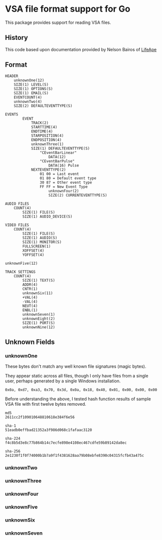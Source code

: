 # VSA file format support for Go

This package provides support for reading VSA files.

## History

This code based upon documentation provided by Nelson Bairos of [LifeApe](https://lifeape.com)

## Format

``` text
HEADER
    unknownOne(12)
    SIZE(1) LEVEL(S)
    SIZE(1) OPTIONS(S)
    SIZE(1) EMAIL(S)
    EVENTCOUNT(4)
    unknownTwo(4)
    SIZE(2) DEFAULTEVENTTYPE(S)

EVENTS
        EVENT
            TRACK(2)
            STARTTIME(4)
            ENDTIME(4)
            STARPOSITION(4)
            ENDPOSITION(4)
            unknownThree(1)
            SIZE(1) DEFAULTEVENTTYPE(S)
                "CEventBarLinear"
                    DATA(12)
                "CEventBarPulse"
                    DATA(16) Pulse
            NEXTEVENTTYPE(2)
                01 00 = Last event
                01 80 = Default event type
                30 87 = Other event type
                FF FF = New Event Type
                    unknownFour(2)
                    SIZE(2) CURRENTEVENTTYPE(S)

AUDIO FILES
    COUNT(4)
        SIZE(1) FILE(S)
        SIZE(1) AUDIO_DEVICE(S)

VIDEO FILES
    COUNT(4)
        SIZE(1) FILE(S)
        SIZE(1) AUDIO(S)
        SIZE(1) MONITOR(S)
        FULLSCREEN(1)
        XOFFSET(4)
        YOFFSET(4)

unknownFive(12)

TRACK SETTINGS
    COUNT(4)
        SIZE(1) TEXT(S)
        ADDR(4)
        CNTR(1)
        unknownSix(11)
        +VAL(4)
        -VAL(4)
        NEUT(4)
        ENBL(1)
        unknownSeven(1)
        unknownEight(2)
        SIZE(1) PORT(S)
        unknownNine(12)
```

## Unknown Fields

### unknownOne

These bytes don't match any well known file signatures (magic bytes).

They appear static across all files, though I only have files from a single user, perhaps generated by a single Windows installation.

``` text
0x0a, 0xd7, 0xa3, 0x70, 0x3d, 0x0a, 0x18, 0x40, 0x01, 0x00, 0x00, 0x00
```

Before understanding the above, I tested hash function results of sample VSA file with first twelve bytes removed.

``` text
md5
2611cc2f109010648810618e384f6e56

sha-1
51eadb0effbad21352a3f986d068c1fafaac3120

sha-224
f4c8b5d3e8c77b864b14c7ecfe898e4108ec467cdfe59b89142da8ec

sha-256
2e1230f1f0f74000b1b7a9f1f4381628aa79b08ebfe8390c04315fcfb43a475c
```

### unknownTwo

### unknownThree

### unknownFour

### unknownFive

### unknownSix

### unknownSeven
